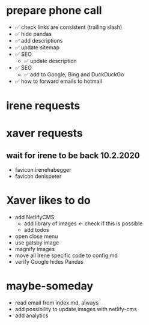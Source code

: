 # prepare phone call

- ✅ check links are consistent (trailing slash)
- ✅ hide pandas
- ✅ add descriptions
- ✅ update sitemap
- ✅ SEO
  - ✅ update description
- ✅ SEO
  - ✅ add to Google, Bing and DuckDuckGo
- ✅ how to forward emails to hotmail

# irene requests

# xaver requests

## wait for irene to be back 10.2.2020

- favicon irenehabegger
- favicon denispeter

# Xaver likes to do

- add NetlifyCMS
  - add library of images <- check if this is possible
  - add todos
- open close menu
- use gatsby image
- magnify images
- move all Irene specific code to config.md
- verify Google hides Pandas

# maybe-someday

- read email from index.md, always
- add possibility to update images with netlify-cms
- add analytics
